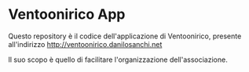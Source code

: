 Ventoonirico App
========================

Questo repository è il codice dell'applicazione di Ventoonirico,
presente all'indirizzo http://ventoonirico.danilosanchi.net 

Il suo scopo è quello di facilitare l'organizzazione dell'associazione.

